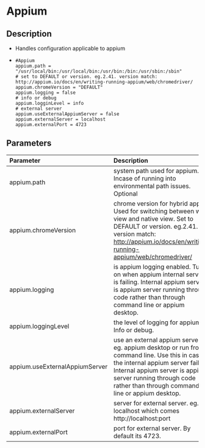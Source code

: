 # Appium



## Description

* Handles configuration applicable to appium
* ```text
  #Appium
  appium.path = "/usr/local/bin:/usr/local/bin:/usr/bin:/bin:/usr/sbin:/sbin"
  # set to DEFAULT or version. eg.2.41. version match: http://appium.io/docs/en/writing-running-appium/web/chromedriver/
  appium.chromeVersion = "DEFAULT"
  appium.logging = false
  # info or debug
  appium.logginLevel = info  
  # external server 
  appium.useExternalAppiumServer = false
  appium.externalServer = localhost
  appium.externalPort = 4723
  ```

## Parameters

| Parameter | Description |
| :--- | :--- |
| appium.path | system path used for appium. Incase of running into environmental path issues. Optional |
| appium.chromeVersion | chrome version for hybrid apps. Used for switching between web view and native view. Set to DEFAULT or version. eg.2.41. version match: http://appium.io/docs/en/writing-running-appium/web/chromedriver/ |
| appium.logging | is appium logging enabled. Turn on when appium internal server is failing. Internal appium server is appium server running through code rather than through command line or appium desktop. |
| appium.loggingLevel | the level of logging for appium. Info or debug. |
| appium.useExternalAppiumServer | use an external appium server. eg. appium desktop or run from command line. Use this in case the internal appium server fails. Internal appium server is appium server running through code rather than through command line or appium desktop. |
| appium.externalServer | server for external server. eg. localhost which comes http://localhost:port |
| appium.externalPort | port for external server. By default its 4723. |

